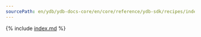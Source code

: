 ```yaml
---
sourcePath: en/ydb/ydb-docs-core/en/core/reference/ydb-sdk/recipes/index.md
---
```


{% include [index.md](_includes/index.md) %}

